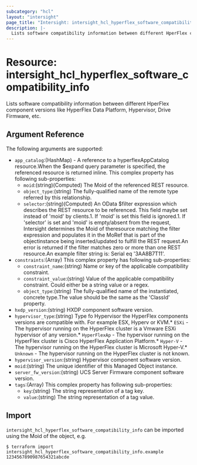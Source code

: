 ```yaml
---
subcategory: "hcl"
layout: "intersight"
page_title: "Intersight: intersight_hcl_hyperflex_software_compatibility_info"
description: |-
  Lists software compatibility information between different HperFlex component versions like HyperFlex Data Platform, Hypervisor, Drive Firmware, etc.
---
```


# Resource: intersight_hcl_hyperflex_software_compatibility_info
Lists software compatibility information between different HperFlex component versions like HyperFlex Data Platform, Hypervisor, Drive Firmware, etc.
## Argument Reference
The following arguments are supported:
* `app_catalog`:(HashMap) - A reference to a hyperflexAppCatalog resource.When the $expand query parameter is specified, the referenced resource is returned inline. 
This complex property has following sub-properties:
  + `moid`:(string)(Computed) The Moid of the referenced REST resource. 
  + `object_type`:(string) The fully-qualified name of the remote type referred by this relationship. 
  + `selector`:(string)(Computed) An OData $filter expression which describes the REST resource to be referenced. This field maybe set instead of 'moid' by clients.1. If 'moid' is set this field is ignored.1. If 'selector' is set and 'moid' is empty/absent from the request, Intersight determines the Moid of theresource matching the filter expression and populates it in the MoRef that is part of the objectinstance being inserted/updated to fulfill the REST request.An error is returned if the filter matches zero or more than one REST resource.An example filter string is: Serial eq '3AA8B7T11'. 
* `constraints`:(Array)
This complex property has following sub-properties:
  + `constraint_name`:(string) Name or key of the applicable compatibility constraint. 
  + `constraint_value`:(string) Value of the applicable compatibility constraint. Could either be a string value or a regex. 
  + `object_type`:(string) The fully-qualified name of the instantiated, concrete type.The value should be the same as the 'ClassId' property. 
* `hxdp_version`:(string) HXDP component software version. 
* `hypervisor_type`:(string) Type fo Hypervisor the HyperFlex components versions are compatible with. For example ESX, Hyperv or KVM.* `ESXi` - The hypervisor running on the HyperFlex cluster is a Vmware ESXi hypervisor of any version.* `HyperFlexAp` - The hypervisor running on the HyperFlex cluster is Cisco HyperFlex Application Platform.* `Hyper-V` - The hypervisor running on the HyperFlex cluster is Microsoft Hyper-V.* `Unknown` - The hypervisor running on the HyperFlex cluster is not known. 
* `hypervisor_version`:(string) Hypervisor component software version. 
* `moid`:(string) The unique identifier of this Managed Object instance. 
* `server_fw_version`:(string) UCS Server Firmware component software version. 
* `tags`:(Array)
This complex property has following sub-properties:
  + `key`:(string) The string representation of a tag key. 
  + `value`:(string) The string representation of a tag value. 


## Import
`intersight_hcl_hyperflex_software_compatibility_info` can be imported using the Moid of the object, e.g.
```
$ terraform import intersight_hcl_hyperflex_software_compatibility_info.example 1234567890987654321abcde
``` 